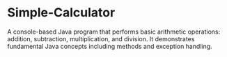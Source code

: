 # Simple-Calculator
A console-based Java program that performs basic arithmetic operations: addition, subtraction, multiplication, and division. It demonstrates fundamental Java concepts including methods and exception handling.
